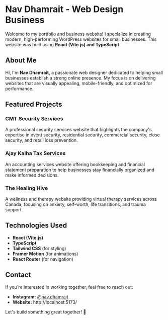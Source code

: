 # Nav Dhamrait - Web Design Business

Welcome to my portfolio and business website! I specialize in creating modern, high-performing WordPress websites for small businesses. This website was built using **React (Vite.js) and TypeScript**.

## About Me

Hi, I'm **Nav Dhamrait**, a passionate web designer dedicated to helping small businesses establish a strong online presence. My focus is on delivering websites that are visually appealing, mobile-friendly, and optimized for performance.

## Featured Projects

### CMT Security Services
A professional security services website that highlights the company's expertise in event security, residential security, commercial security, close security, and retail loss prevention.

### Ajay Kalha Tax Services
An accounting services website offering bookkeeping and financial statement preparation to help businesses stay financially organized and make informed decisions.

### The Healing Hive
A wellness and therapy website providing virtual therapy services across Canada, focusing on anxiety, self-worth, life transitions, and trauma support.

## Technologies Used

- **React (Vite.js)**
- **TypeScript**
- **Tailwind CSS** (for styling)
- **Framer Motion** (for animations)
- **React Router** (for navigation)

## Contact

If you're interested in working together, feel free to reach out:

- **Instagram:** [@nav.dhamrait](https://www.instagram.com/nav.dhamrait)
- **Website:** http://localhost:5173/

Let's build something great together! 🚀

